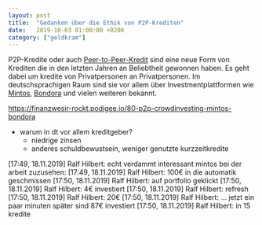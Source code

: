 ```yaml
---
layout: post
title:  "Gedanken über die Ethik von P2P-Krediten"
date:   2019-10-03 01:00:00 +0200
category: ["geldkram"]
---
```


P2P-Kredite oder auch [Peer-to-Peer-Kredit](https://de.wikipedia.org/wiki/Peer-to-Peer-Kredit) sind eine neue Form von Krediten die in den letzten Jahren an Beliebtheit gewonnen haben. Es geht dabei um kredite von Privatpersonen an Privatpersonen. Im deutschsprachigen Raum sind sie vor allem über Investmentplattformen wie [Mintos](https://www.mintos.com/de/), [Bondora](https://www.bondora.com/de) und vielen weiteren bekannt.

https://finanzwesir-rockt.podigee.io/80-p2p-crowdinvesting-mintos-bondora

* warum in dt vor allem kreditgeber?
  * niedrige zinsen
  * anderes schuldbewustsein, weniger genutzte kurzzeitkredite

[17:49, 18.11.2019] Ralf Hilbert: echt verdammt interessant mintos bei der arbeit zuzusehen:
[17:49, 18.11.2019] Ralf Hilbert: 100€ in die automatik geschmissen
[17:50, 18.11.2019] Ralf Hilbert: auf portfolio geklickt
[17:50, 18.11.2019] Ralf Hilbert: 4€ investiert
[17:50, 18.11.2019] Ralf Hilbert: refresh
[17:50, 18.11.2019] Ralf Hilbert: 20€
[17:50, 18.11.2019] Ralf Hilbert: ... jetzt ein paar minuten später sind 87€ investiert
[17:50, 18.11.2019] Ralf Hilbert: in 15 kredite